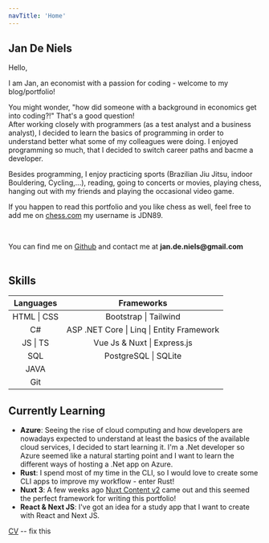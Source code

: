 ```yaml
---
navTitle: 'Home'
---
```


## Jan De Niels


Hello,  

I am Jan, an economist with a passion for coding - welcome to my blog/portfolio!

You might wonder, "how did someone with a background in economics get into coding?!" 
That's a good question!  
After working closely with programmers (as a test analyst and a business analyst), I decided to learn the basics of programming in order to understand better what some of my colleagues were doing. I enjoyed programming so much, that I decided to switch career paths and bacme a developer.

Besides programming, I enjoy practicing sports (Brazilian Jiu Jitsu, indoor Bouldering, Cycling,...), reading, going to concerts or movies, playing chess, hanging out with my friends and playing the occasional video game.  

If you happen to read this portfolio and you like chess as well, feel free to add me on [chess.com](https://www.chess.com/home) my username is JDN89.



<br>

You can find me on [Github](https://github.com/JDN89) and contact me at __jan.de.niels@gmail.com__  
<br>

## Skills

| Languages  | Frameworks | 
| :----: | :----: | 
| HTML \| CSS        | Bootstrap \|  Tailwind      | 
|C#       | ASP .NET Core  \|   Linq \| Entity Framework      | 
| JS \| TS   | Vue Js & Nuxt \| Express.js    | 
| SQL    | PostgreSQL \| SQLite  | 
| JAVA     |
| Git |
     
## Currently Learning

- **Azure**: Seeing the rise of cloud computing and how developers are nowadays expected to understand at least the basics of the available cloud services, I decided to start learning it. I'm a .Net developer so Azure seemed like a natural starting point and I want to learn the different ways of hosting a .Net app on Azure.
- **Rust**: I spend most of my time in the CLI, so I would love to create some CLI apps to improve my workflow - enter Rust!
- **Nuxt 3**: A few weeks ago [Nuxt Content v2](https://twitter.com/nuxt_js/status/1529161019112800256) came out and this seemed the perfect framework for writing this portfolio!
- **React & Next JS**: I've got an idea for a study app that I want to create with React and Next JS.


 [CV](/public/CV.pdf) -- fix this

